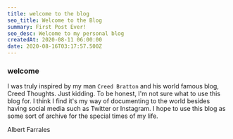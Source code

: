 ```yaml
---
title: welcome to the blog
seo_title: Welcome to the Blog
summary: First Post Ever!
seo_desc: Welcome to my personal blog
createdAt: 2020-08-11 06:00:00
date: 2020-08-16T03:17:57.500Z
---
```

### welcome

I was truly inspired by my man `Creed Bratton` and his world famous blog, Creed Thoughts. Just kidding. To be honest, I'm not sure what to use this blog for. I think I find it's my way of documenting to the world besides having social media such as Twitter or Instagram. I hope to use this blog as some sort of archive for the special times of my life.

Albert Farrales
